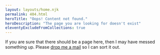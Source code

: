```yaml
---
layout: layouts/home.njk
permalink: 404.html
heroTitle: "Oops! Content not found."
heroDescription: "The page you are looking for doesn't exist"
eleventyExcludeFromCollections: true
---
```


If you are sure that there should be a page here, then I may have messed something up. Please [drop me a mail](/contact) so I can sort it out.
